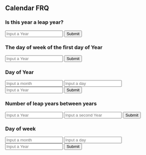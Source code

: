 ## Calendar FRQ

<script>

function getYear(){
    let inputYear = document.getElementById("inputYear").value;
    return inputYear;
}

function getMonth(){
    let inputMonth = document.getElementById("inputMonth").value;
    return inputMonth;
}

function getDay(){
    let inputDay = document.getElementById("inputDay").value;
    return inputDay;
}

function getYear2(){
    let inputYear2 = document.getElementById("inputYear2").value;
    return inputYear2;
}

function isLeapYear(yearparam) {
    
    result = document.getElementById("isLeapYearResult");

    // Fetch data from API
    fetch('https://serafina.tk/api/calendar/isLeapYear/' + yearparam)
    .then(response => response.json())
    .then(data => {

        console.log(data);

        result.innerHTML = "Is " + yearparam + " a leap year: " + data.isLeapYear;

    })
}

function firstDayOfYear(yearparam) {

    result = document.getElementById("theFirstDayOfYear");
    fetch('https://serafina.tk/api/calendar/firstDayOfYear/' + yearparam)
    .then(response => response.json())
    .then(data => {
        
        console.log(data);

        result.innerHTML = "The first day of the year: " + yearparam + "was this day of the week: " + data.firstDayOfYear;
    })
}

function dayOfYear(monthparam, dayparam, yearparam) {
    
    result = document.getElementById("dayOfYear");

    // Fetch data from API
    fetch('https://serafina.tk/api/calendar/dayOfYear/' + monthparam+ dayparam+yearparam)
    .then(response => response.json())
    .then(data => {

        console.log(data);

        result.innerHTML = "What day of the year is the date " + monthparam+ dayparam+ yearparam  + data.dayOfYear;

    })
}

function numberOfLeapYears(yearparam, year2param) {
    
    result = document.getElementById("numberOfLeapYears");

    // Fetch data from API
    fetch('https://serafina.tk/api/calendar/numberOfLeapYears/' + yearparam+year2param)
    .then(response => response.json())
    .then(data => {

        console.log(data);

        result.innerHTML = "How many leap years are between " + yearparam + "and" +year2param + data.numberOfLeapYears;

    })
}


function dayOfWeek(monthparam,dayparam, yearparam) {
    
    result = document.getElementById("dayOfWeek");

    // Fetch data from API
    fetch('https://serafina.tk/api/calendar/dayOfWeek/' +monthparam+ dayparam+yearparam)
    .then(response => response.json())
    .then(data => {

        console.log(data);

        result.innerHTML = "What day of the week is the date " + monthparam+ dayparam+ yearparam  +data.dayOfWeek;

    })
}
</script>

### Is this year a leap year?
<input id="inputYear" placeholder="Input a Year">
<button onclick="isLeapYear(getYear())">Submit</button>
<p id="isLeapYearResult"></p>

### The day of week of the first day of Year 
<input id="inputYear" placeholder="Input a Year">
<button onclick="firstDayOfYear(getYear())">Submit</button>
<p id="theFirstDayOfYear"></p>

### Day of Year
<input id="input month" placeholder="Input a month">
<input id="input day" placeholder="Input a day">
<input id="inputYear" placeholder="Input a Year">
<button onclick="dayOfYear(getMonth(),getDay(), getYear())">Submit</button>
<p id="dayOfYear"></p>

### Number of leap years between years
<input id="inputYear" placeholder="Input a Year">
<input id="inputYear2" placeholder="Input a second Year">
<button onclick="numberOfLeapYears(getYear(),getYear2())">Submit</button>
<p id="numberOfLeapYears"></p>

### Day of week
<input id="input month" placeholder="Input a month">
<input id="input day" placeholder="Input a day">
<input id="inputYear" placeholder="Input a Year">
<button onclick="dayOfWeek(getMonth(),getDay(), getYear())">Submit</button>
<p id="dayOfWeek"></p>

<style> 


p {
  font-size: 20px;
  color: white;
}
</style>